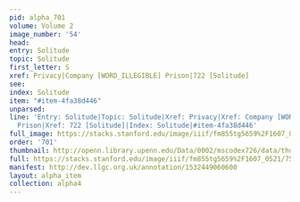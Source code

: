 ```yaml
---
pid: alpha_701
volume: Volume 2
image_number: '54'
head: 
entry: Solitude
topic: Solitude
first_letter: S
xref: Privacy|Company [WORD_ILLEGIBLE] Prison|722 [Solitude]
see: 
index: Solitude
item: "#item-4fa38d446"
unparsed: 
line: 'Entry: Solitude|Topic: Solitude|Xref: Privacy|Xref: Company [WORD_ILLEGIBLE]
  Prison|Xref: 722 [Solitude]|Index: Solitude|#item-4fa38d446'
full_image: https://stacks.stanford.edu/image/iiif/fm855tg5659%2F1607_0521/full/full/0/default.jpg
order: '701'
thumbnail: http://openn.library.upenn.edu/Data/0002/mscodex726/data/thumb/1607_0521_thumb.jpg
full: https://stacks.stanford.edu/image/iiif/fm855tg5659%2F1607_0521/759,1574,2978,569/full/0/default.jpg
manifest: http://dev.llgc.org.uk/annotation/1532449060600
layout: alpha_item
collection: alpha4
---
```


